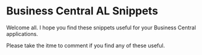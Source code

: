 # Business Central AL Snippets
Welcome all. I hope you find these snippets useful for your Business Central applications.

Please take the itme to comment if you find any of these useful.

